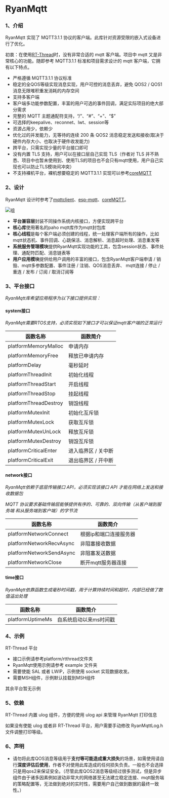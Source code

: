 # RyanMqtt

### 1、介绍

RyanMqtt 实现了 MQTT3.1.1 协议的客户端。此库针对资源受限的嵌入式设备进行了优化。

初衷：在使用[RT-Thread](https://github.com/RT-Thread/rt-thread)时，没有非常合适的 mqtt 客户端。项目中 mqtt 又是非常核心的功能。随即参考 MQTT3.1.1 标准和项目需求设计的 mqtt 客户端，它拥有以下特点。

- 严格遵循 MQTT3.1.1 协议标准
- 稳定的全QOS等级实现消息实现，用户可控的消息丢弃，避免 QOS2 / QOS1 消息无限堆积重发消耗的内存空间
- 支持多客户端
- 客户端多功能参数配置，丰富的用户可选的事件回调，满足实际项目的绝大部分需求
- 完整的 MQTT 主题通配符支持，“/”、“#”、“+”、“$”
- 可选择的keepalive、reconnet、lwt、session等
- 资源占用少，依赖少
- 优化过的并发能力，无等待的连续 200 条 QOS2 消息稳定发送和接收(取决于硬件内存大小、也取决于硬件收发能力)
- 跨平台，只需实现少量的平台接口即可
- 没有内置 TLS 支持，用户可以在接口层自己实现 TLS（作者对 TLS 并不熟悉、项目中也暂未使用到、使用TLS的项目也不会只有mqtt使用，用户自己实现也可以防止TLS模块间冲突）
- 不支持裸机平台，裸机想要稳定的 MQTT3.1.1 实现可以参考[coreMQTT](https://github.com/FreeRTOS/coreMQTT)

### 2、设计

RyanMqtt 设计时参考了[mqttclient](https://github.com/jiejieTop/mqttclient)、[esp-mqtt](https://github.com/espressif/esp-mqtt)、[coreMQTT](https://github.com/FreeRTOS/coreMQTT)。

![组](docs/assert/README.assert/%E7%BB%84.png)

- **平台兼容层**封装不同操作系统内核接口，方便实现跨平台
- **核心库**使用著名的paho mqtt库作为mqtt封包库
- **核心线程**是每个客户端必须创建的线程，统一处理客户端所有的操作，比如mqtt状态机、事件回调、心跳保活、消息解析、消息超时处理、消息重发等
- **系统服务管理模块**提供RyanMqtt实现功能的工具，包含session状态、事件处理、通配符匹配、消息链表等
- **用户应用模块**提供给用户调用的丰富的接口，包含RyanMqtt客户端申请 / 销毁、mqtt多参数配置、事件注册 / 注销、QOS消息丢弃、 mqtt连接 / 停止 / 重连 / 发布 / 订阅 / 取消订阅等

### 3、平台接口

*RyanMqtt库希望应用程序为以下接口提供实现：*

#### system接口

*RyanMqtt需要RTOS支持，必须实现如下接口才可以保证mqtt客户端的正常运行*

| 函数名称              | 函数简介            |
| --------------------- | ------------------- |
| platformMemoryMalloc  | 申请内存            |
| platformMemoryFree    | 释放已申请内存      |
| platformDelay         | 毫秒延时            |
| platformThreadInit    | 初始化线程          |
| platformThreadStart   | 开启线程            |
| platformThreadStop    | 挂起线程            |
| platformThreadDestroy | 销毁线程            |
| platformMutexInit     | 初始化互斥锁        |
| platformMutexLock     | 获取互斥锁          |
| platformMutexUnLock   | 释放互斥锁          |
| platformMutexDestroy  | 销毁互斥锁          |
| platformCriticalEnter | 进入临界区 / 关中断 |
| platformCriticalExit  | 退出临界区 / 开中断 |

#### network接口

*RyanMqtt依赖于底层传输接口 API，必须实现该接口 API 才能在网络上发送和接收数据包*

*MQTT 协议要求基础传输层能够提供有序的、可靠的、双向传输（从客户端到服务端 和从服务端到客户端）的字节流*

| 函数名称                 | 函数简介               |
| ------------------------ | ---------------------- |
| platformNetworkConnect   | 根据ip和端口连接服务器 |
| platformNetworkRecvAsync | 非阻塞接收数据         |
| platformNetworkSendAsync | 非阻塞发送数据         |
| platformNetworkClose     | 断开mqtt服务器连接     |

#### time接口

*RyanMqtt依靠函数生成毫秒时间戳，用于计算持续时间和超时，内部已经做了数值溢出处理*

| 函数名称         | 函数简介               |
| ---------------- | ---------------------- |
| platformUptimeMs | 自系统启动以来ms时间戳 |



### 4、示例

RT-Thread 平台

- 接口示例请参考platform/rtthread文件夹
- RyanMqtt使用示例请参考 example 文件夹
- 需要使能 SAL 或者 LWIP，示例使用 socket 实现数据收发。
- 需要MSH组件，示例默认挂载到MSH组件

其余平台暂无示例

### 5、依赖

RT-Thread 内置 ulog 组件，方便的使用 ulog api 来管理 RyanMqtt 打印信息

如果没有使能 ulog 或者非 RT-Thread 平台，用户需要手动修改 RyanMqttLog.h 文件调整打印等级。

### 6、声明

- 请勿将此库QOS消息等级用于**支付等可能造成重大损失**的场景，如需使用请自行**深度评估后使用**，作者不对使用此库造成的任何损失负责。一般也不会选择只是用qos2来保证安全。（尽管此库QOS2消息等级经过很多测试，但是异步组件由于诸多因素例如波动非常大的网络甚至无法建立稳定连接、mqtt服务端的策略配置等，无法做到绝对的实时性，需要用户自己做到数据的最终一致性。）

